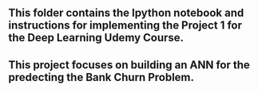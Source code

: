 ## **This folder contains the Ipython notebook and instructions for implementing the Project 1 for the Deep Learning Udemy Course.**

## This project focuses on building an ANN for the predecting the Bank Churn Problem. 


